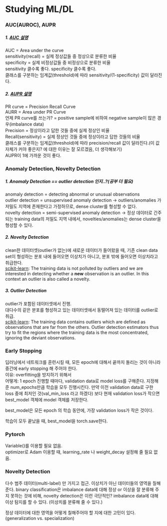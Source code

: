 # Studying ML/DL  

### AUC(AUROC), AUPR
##### 1. [AUC 설명](https://tykimos.github.io/2017/05/22/Evaluation_Talk/)  
AUC = Area under the curve  
sensitivity(recall) = 실제 정상값들 중 정상으로 분류한 비율  
specificity = 실제 비정상값들 중 비정상으로 분류한 비율  
sensitivity 클수록 좋다. specificity 클수록 좋다.  
클래스를 구분하는 임계값(threshold)에 따라 sensitivity/(1-specificity) 값이 달라진다.    

##### 2. [AUPR 설명](http://www.chioka.in/differences-between-roc-auc-and-pr-auc/)  
PR curve = Precision Recall Curve  
AURR = Area under PR Curve  
언제 PR curve를 쓰는가? = positive sample에 비하여 negative sample이 많은 경우(imbalance data)  
Precision = 정상이라고 답한 것들 중에 실제 정상인 비율  
Recall(sensitivity) = 실제 정상인 것들 중에 정상이라고 답한 것들의 비율  
클래스를 구분하는 임계값(threshold)에 따라 precision/recall 값이 달라진다.(이 값 자체가 커야 좋은지? 에 대한 이유는 잘 모르겠음, 더 생각해보기)  
AUPR이 1에 가까운 것이 좋다.   

### Anomaly Detection, Novelty Detection  
##### 1. Anomaly Detection  == outlier detection 인지..?(공부 더 필요)  
anomaly detection = detecting abnormal or unusual observations  
outlier detection = unsupervised anomaly detection  -> outliers/anomalies 가 저밀도 지역에 존재한다고 가정하므로, dense cluster를 형성할 수 없다.  
novelty detection = semi-supervised anomaly detection  -> 정상 데이터로 간주되는 training data의 저밀도 지역 내에서, novelties/anomalies는 dense cluster을 형성할 수 있다.   

##### 2. Novelty Detection  
clean한 데이터셋(outlier가 없는)에 새로운 데이터가 들어왔을 때, 기존 clean data set이 형성하는 분포 내에 들어오면 이상치가 아니고, 분포 밖에 들어오면 이상치라고 취급한다.  
[scikit-learn](https://scikit-learn.org/stable/modules/outlier_detection.html): The training data is not polluted by outliers and we are interested in detecting whether a __new__ observation is an outlier. In this context an outlier is also called a novelty.  

##### 3. Outlier Detection    
outlier가 포함된 데이터셋에서 진행.  
대다수의 같은 분포를 형성하고 있는 데이터셋에서 동떨어져 있는 데이터를 outlier로 취급.  
[scikit-learn](https://scikit-learn.org/stable/modules/outlier_detection.html): The training data contains outliers which are defined as observations that are far from the others. Outlier detection estimators thus try to fit the regions where the training data is the most concentrated, ignoring the deviant observations.    


### Early Stopping  
딥러닝에서 네트워크를 훈련시킬 때, 모든 epoch에 대해서 끝까지 돌리는 것이 아니라 중간에 early stopping 해 주어야 한다.  
이유: overfitting을 방지하기 위해서  
어떻게: 1 epoch 진행할 때마다, validation data로 model loss를 구해준다. 지정해 준 num_epochs만큼 학습을 모두 진행시킨다. 만약 이전 validation data로 구한 loss 중에 최저인 것(val_min_loss 라고 하겠다) 보다 현재 validation loss가 작으면 best_model 객체에 model 객체를 저장한다.    

best_model은 모든 epoch 의 학습 동안에, 가장 validation loss가 작은 것이다.    

학습이 모두 끝났을 때, best_model을 torch.save한다.    

### Pytorch  
Variable()를 이용할 필요 없음.  
optimizer로 Adam 이용할 때, learning_rate 나 weight_decay 설정해 줄 필요 없음.    



### Novelty Detection  

다수 범주 데이터(multi-label) 만 가지고 접근. 이상치가 아닌 데이터들의 영역을 칠해준다. binary classification은 imbalance data에 대해 정상 or 이상을 잘 분류해 주지 못하는 것에 비해, novelty detection은 이런 극단적인? imbalance data에 대해 이상 탐지를 할 수 있다. (이상치를 분류해 줄 수 있다.)   

정상 데이터에 대한 영역을 어떻게 칠해주어야 할 지에 대한 고민이 있다. (generalization vs. specialization)    














